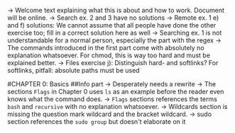 -> Welcome text explaining what this is about and how to work. Document will be online.
-> Search ex. 2 and 3 have no solutions
-> Remote ex. 1 e) and f) solutions: We cannot assume that all people have done the other exercise too; fill in a correct solution here as well
-> Searching ex. 1 is not understandable for a normal person, especially the part with the regex
-> The commands introduced in the first part come with absolutely no explanation whatsoever. For chmod, this is way too hard and must be explained better.
-> Files exercise j): Distinguish hard- and softlinks? For softlinks, pitfall: absolute paths must be used


#CHAPTER 0: Basics
##Info part
-> Desperately needs a rewrite
-> The sections `Flags` in Chapter 0 uses `ls` as an example before the reader even knows what the command does.
-> `Flags` sections references the terms `bash` and `recursive` with no explanation whatsoever.
-> Wildcards section is missing the question mark wildcard and the bracket wildcard.
-> sudo section references the `sudo group` but doesn't elaborate on it
